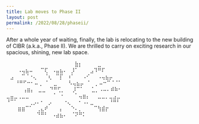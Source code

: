 ```yaml
---
title: Lab moves to Phase II
layout: post
permalink: /2022/08/28/phaseii/
---
```

After a whole year of waiting, finally, the lab is relocating to the new building of CIBR (a.k.a., Phase II). We are thrilled to carry on exciting research in our spacious, shining, new lab space.

⠀⠀⠀⠀⠀⠀⠀⠀⠀⠀⠀⠀⠀⠀⠀⠀⠀⠀⣷⡆⠀⠀⠀⠀⣀<br>
⠀⠀⠀⠠⢤⣦⠤⠀⠀⠉⢏⠀⠠⣤⣦⠄⠀⡸⠁⠀⠀⠀⣠⠹⠛⠏<br>
⠀⣠⠀⠀⠉⠈⠐⢄⠀⠀⠈⢆⠀⠉⡏⠀⠰⠁⠀⠀⠠⠊⠀⠀⠠⢤⣦⡤<br>⠀⠀
⠘⠛⠋⠒⠂⠤⢀⠀⠁⠀⣀⠀⠀⠀⠣⢤⣦⡤⠀⠁⠀⡀⠤⠒⠉⠈⠈⠁<br>⠀⠀
⠀⠀⢠⣶⡄⠀⣀⣀⠀⠙⠛⢋⡀⠀⠀⡸⠉⠁⠀⠀⣁⡀⠠⠤⠄⠾⠷⠂<br>
⣀⣤⣀⢀⣀⣀⠀⠀⠀⠀⠀⠀⠈⠀⠐⠀⠀⠀⠁⢤⣶⡄⠀⠀⣀⣀⡀⣀⣠⣀<br>
⠘⠉⠁⠀⠀⠀⢀⡠⠄⠂⠀⡠⠀⠀⠀⠐⢄⠀⠀⠂⠠⠄⣀⠀⠀⠀⠀⠘⠛⠃<br>
⠀⠀⠀⣶⣶⠉⠁⠀⢀⣄⠞⠀⠀⠀⡄⠀⠀⠑⠄⡀⠀⠀⠀⠉⢳⣾⡖<br>
⠀⠀⠀⠀⠀⠀⠀⠀⠙⠛⠃⠀⠠⣴⣦⠄⠀⠈⠝⠛⠅<br>

